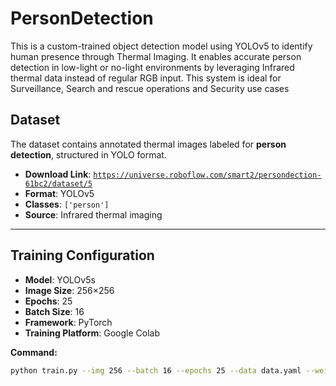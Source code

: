 # PersonDetection
This is a custom-trained object detection model using YOLOv5 to identify human presence through Thermal Imaging.  It enables accurate person detection in low-light or no-light environments by leveraging Infrared thermal data instead of regular RGB input.  This system is ideal for Surveillance, Search and rescue operations and Security use cases

## Dataset

The dataset contains annotated thermal images labeled for **person detection**, structured in YOLO format.

- **Download Link**: [`https://universe.roboflow.com/smart2/persondection-61bc2/dataset/5`](#)
- **Format**: YOLOv5
- **Classes**: `['person']`
- **Source**: Infrared thermal imaging

---

## Training Configuration

- **Model**: YOLOv5s
- **Image Size**: 256×256
- **Epochs**: 25
- **Batch Size**: 16
- **Framework**: PyTorch
- **Training Platform**: Google Colab

**Command:**
```bash
python train.py --img 256 --batch 16 --epochs 25 --data data.yaml --weights yolov5s.pt --cache
